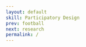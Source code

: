 ```yaml
---
layout: default
skill: Participatory Design
prev: football
next: research
permalink: /
---
```

<script type="text/javascript">
  var images = ['/assets/images/participatory/participatory_design_PASS1.JPG','/assets/images/participatory/participatory_design_PASS2.JPG','/assets/images/participatory/participatory_design_jaaga.JPG'];
  //var projects = ['Brandmark design for Shining Stars FC','Brandmark design for Shining Stars FC','UFO design for Jaaga DNA'];
  //var descriptions = ['Brandmark design for Shining Stars FC','Brandmark design for Shining Stars FC','UFO design for Jaaga DNA'];
  var projects = [];
  var descriptions = [];
  var interval = 5000;
</script>
